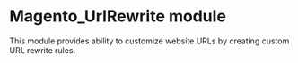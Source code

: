 # Magento_UrlRewrite module

This module provides ability to customize website URLs by creating custom URL rewrite rules.
